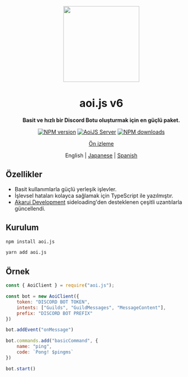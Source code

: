 <p align="center">
  <a href="https://aoi.js.org">
    <img width="200" src="https://cdn.discordapp.com/attachments/804813961190572093/924765606056701952/aoits.png">
  </a>
</p>

<h1 align="center">aoi.js v6</h1>

<div align="center">

**Basit ve hızlı bir Discord Botu oluşturmak için en güçlü paket.**

[![NPM version][npm-image]][npm-url]
[![AoiJS Server][aoijs-server]][aoijs-server-url]
[![NPM downloads][download-image]][download-url]


[npm-image]: http://img.shields.io/npm/v/aoi.js.svg?style=flat-square
[npm-url]: http://npmjs.org/package/aoi.js
[download-image]: https://img.shields.io/npm/dt/aoi.js.svg?style=flat-square
[download-url]: https://npmjs.org/package/aoi.js
[aoijs-server]: https://img.shields.io/discord/773352845738115102?color=5865F2&logo=discord&logoColor=white
[aoijs-server-url]: https://aoi.js.org/invite

[Ön izleme](https://aoi.js.org/docs/example.md)

English | [Japanese](./README-jp.md) | [Spanish](./README-spanish.md)

</div>

## Özellikler

- Basit kullanımlarla güçlü yerleşik işlevler.
- İşlevsel hataları kolayca sağlamak için TypeScript ile yazılmıştır.
- [Akarui Development](https://github.com/AkaruiDevelopment/) sideloading'den desteklenen çeşitli uzantılarla güncellendi.

## Kurulum

```bash
npm install aoi.js
```

```bash
yarn add aoi.js
```

## Örnek

```javascript
const { AoiClient } = require("aoi.js");

const bot = new AoiClient({
    token: "DISCORD BOT TOKEN",
    intents: ["Guilds", "GuildMessages", "MessageContent"],
    prefix: "DISCORD BOT PREFIX"
})

bot.addEvent("onMessage")

bot.commands.add("basicCommand", {
    name: "ping",
    code: `Pong! $pingms`
})

bot.start()
```
